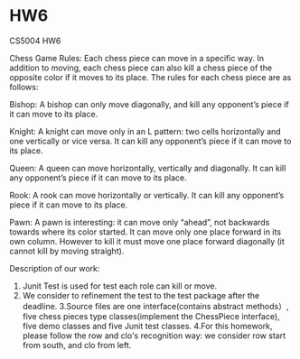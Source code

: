 # HW6
CS5004 HW6

Chess Game Rules:
Each chess piece can move in a specific way. 
In addition to moving, each chess piece can also kill a chess piece of the opposite color if it moves to its place. The rules for each chess piece are as follows:

Bishop: A bishop can only move diagonally, and kill any opponent’s piece if it can move to its place.

Knight: A knight can move only in an L pattern: two cells horizontally and one vertically or vice versa. It can kill any opponent’s piece if it can move to its place.

Queen: A queen can move horizontally, vertically and diagonally. It can kill any opponent’s piece if it can move to its place.

Rook: A rook can move horizontally or vertically. It can kill any opponent’s piece if it can move to its place.

Pawn: A pawn is interesting: it can move only “ahead”, not backwards towards where its color started. It can move only one place forward in its own column. However to kill it must move one place forward diagonally (it cannot kill by moving straight).


Description of our work:

1. Junit Test is used for test each role can kill or move.
2. We consider to refinement the test to the test package after the deadline.
3.Source files are one interface(contains abstract methods）, five chess pieces type classes(implement the ChessPiece interface), five demo classes and five Junit test classes. 
4.For this homework, please follow the row and clo's recognition way: we consider row start from south, and clo from left.




